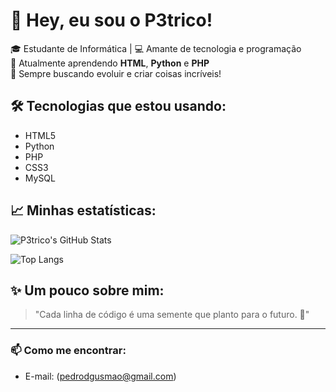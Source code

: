 # 💚 Hey, eu sou o P3trico!

🎓 Estudante de Informática | 💻 Amante de tecnologia e programação  
🌱 Atualmente aprendendo **HTML**, **Python** e **PHP**  
🚀 Sempre buscando evoluir e criar coisas incríveis!

## 🛠️ Tecnologias que estou usando:

- HTML5
- Python
- PHP
- CSS3
- MySQL

## 📈 Minhas estatísticas:

![P3trico's GitHub Stats](https://github-readme-stats.vercel.app/api?username=P3trico&show_icons=true&theme=green&hide=prs)

![Top Langs](https://github-readme-stats.vercel.app/api/top-langs/?username=P3trico&layout=compact&theme=green)

## ✨ Um pouco sobre mim:

> "Cada linha de código é uma semente que planto para o futuro. 🌱"

---

### 📫 Como me encontrar:
- E-mail: (pedrodgusmao@gmail.com)
